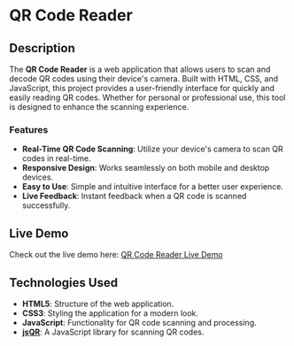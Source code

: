 # QR Code Reader

## Description

The **QR Code Reader** is a web application that allows users to scan and decode QR codes using their device's camera. Built with HTML, CSS, and JavaScript, this project provides a user-friendly interface for quickly and easily reading QR codes. Whether for personal or professional use, this tool is designed to enhance the scanning experience.

### Features

- **Real-Time QR Code Scanning**: Utilize your device's camera to scan QR codes in real-time.
- **Responsive Design**: Works seamlessly on both mobile and desktop devices.
- **Easy to Use**: Simple and intuitive interface for a better user experience.
- **Live Feedback**: Instant feedback when a QR code is scanned successfully.

## Live Demo

Check out the live demo here: [QR Code Reader Live Demo](https://omar-ra7al.github.io/QR-Scanner/)

## Technologies Used

- **HTML5**: Structure of the web application.
- **CSS3**: Styling the application for a modern look.
- **JavaScript**: Functionality for QR code scanning and processing.
- **[jsQR](https://github.com/cozmo/jsQR)**: A JavaScript library for scanning QR codes.

